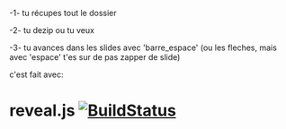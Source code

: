 -1- tu récupes tout le dossier

-2- tu dezip ou tu veux

-3- tu avances dans les slides avec 'barre_espace' 
(ou les fleches, mais avec 'espace' t'es sur de pas zapper de slide)


c'est fait avec: 
# reveal.js [![BuildStatus](https://travis-ci.org/hakimel/reveal.js.svg?branch=master)](https://travis-ci.org/hakimel/reveal.js)
